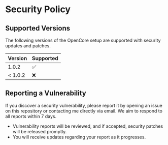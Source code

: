 # Security Policy

## Supported Versions

The following versions of the OpenCore setup are supported with security updates and patches.

| Version | Supported          |
| ------- | ------------------ |
| 1.0.2   | :white_check_mark: |
| < 1.0.2 | :x:                |

## Reporting a Vulnerability

If you discover a security vulnerability, please report it by opening an issue on this repository or contacting me directly via email. We aim to respond to all reports within 7 days.

- Vulnerability reports will be reviewed, and if accepted, security patches will be released promptly.
- You will receive updates regarding your report as it progresses.

